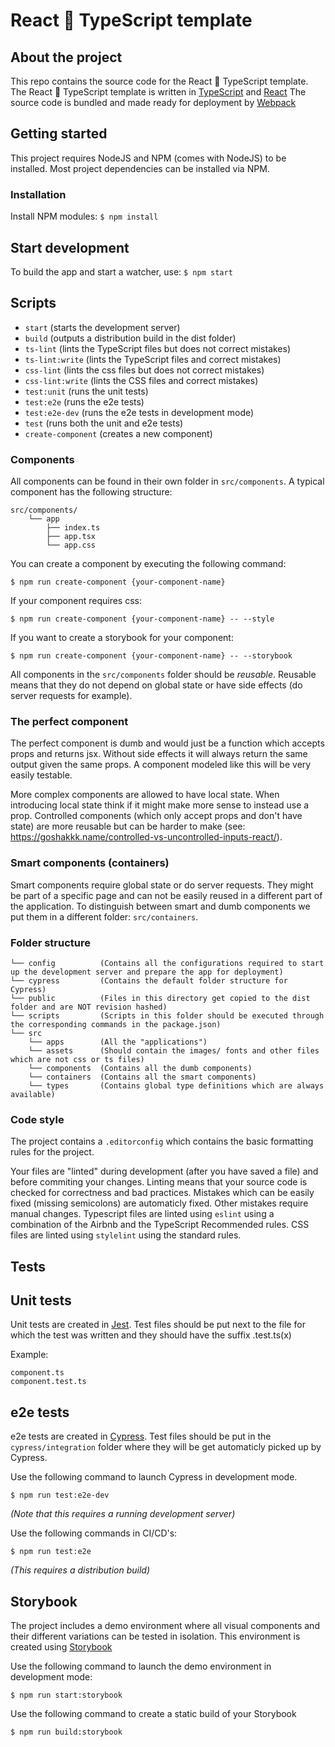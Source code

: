 # React 💖 TypeScript template

## About the project

This repo contains the source code for the React 💖 TypeScript template.
The React 💖 TypeScript template is written in [TypeScript](https://typescriptlang.org) and [React](https://reactjs.org)
The source code is bundled and made ready for deployment by [Webpack](http://webpack.js.org)

## Getting started

This project requires NodeJS and NPM (comes with NodeJS) to be installed.
Most project dependencies can be installed via NPM.

### Installation

Install NPM modules:
`$ npm install`

## Start development

To build the app and start a watcher, use:
`$ npm start`

## Scripts

- `start` (starts the development server)
- `build` (outputs a distribution build in the dist folder)
- `ts-lint` (lints the TypeScript files but does not correct mistakes)
- `ts-lint:write` (lints the TypeScript files and correct mistakes)
- `css-lint` (lints the css files but does not correct mistakes)
- `css-lint:write` (lints the CSS files and correct mistakes)
- `test:unit` (runs the unit tests)
- `test:e2e` (runs the e2e tests)
- `test:e2e-dev` (runs the e2e tests in development mode)
- `test` (runs both the unit and e2e tests)
- `create-component` (creates a new component)

### Components

All components can be found in their own folder in `src/components`.
A typical component has the following structure:

```
src/components/
	└── app
		├── index.ts
		├── app.tsx
		└── app.css
```

You can create a component by executing the following command:

`$ npm run create-component {your-component-name}`

If your component requires css:

`$ npm run create-component {your-component-name} -- --style`

If you want to create a storybook for your component:

`$ npm run create-component {your-component-name} -- --storybook`

All components in the `src/components` folder should be *reusable*. 
Reusable means that they do not depend on global state or have side effects (do server requests for example).

### The perfect component
The perfect component is dumb and would just be a function which accepts props and returns jsx. 
Without side effects it will always return the same output given the same props.
A component modeled like this will be very easily testable.

More complex components are allowed to have local state.
When introducing local state think if it might make more sense to instead use a prop.
Controlled components (which only accept props and don't have state) are more reusable but can be harder to make (see: https://goshakkk.name/controlled-vs-uncontrolled-inputs-react/).

### Smart components (containers)

Smart components require global state or do server requests. They might be part of a specific page and can not be easily reused in a different part of the application.
To distinguish between smart and dumb components we put them in a different folder: `src/containers`.

### Folder structure

```
└── config          (Contains all the configurations required to start up the development server and prepare the app for deployment)
└── cypress         (Contains the default folder structure for Cypress)
└── public          (Files in this directory get copied to the dist folder and are NOT revision hashed)
└── scripts         (Scripts in this folder should be executed through the corresponding commands in the package.json)
└── src
    └── apps        (All the "applications")
    └── assets      (Should contain the images/ fonts and other files which are not css or ts files)
    └── components  (Contains all the dumb components)
    └── containers  (Contains all the smart components)
    └── types       (Contains global type definitions which are always available)
```

### Code style

The project contains a `.editorconfig` which contains the basic formatting rules for the project.

Your files are "linted" during development (after you have saved a file) and before commiting your changes.
Linting means that your source code is checked for correctness and bad practices. Mistakes which can be easily fixed (missing semicolons) are automaticly fixed.
Other mistakes require manual changes. Typescript files are linted using `eslint` using a combination of the Airbnb and the TypeScript Recommended rules.
CSS files are linted using `stylelint` using the standard rules.

## Tests

## Unit tests

Unit tests are created in [Jest](https://jestjs.io/). 
Test files should be put next to the file for which the test was written and they should have the suffix .test.ts(x)

Example:
```
component.ts
component.test.ts
```

## e2e tests

e2e tests are created in [Cypress](https://cypress.io).
Test files should be put in the `cypress/integration` folder where they will be get automaticly picked up by Cypress.

Use the following command to launch Cypress in development mode.

`$ npm run test:e2e-dev`

*(Note that this requires a running development server)*

Use the following commands in CI/CD's:

`$ npm run test:e2e`

*(This requires a distribution build)*

## Storybook

The project includes a demo environment where all visual components and their different variations can be tested in isolation.
This environment is created using [Storybook](https://storybook.js.org)

Use the following command to launch the demo environment in development mode:

`$ npm run start:storybook`

Use the following command to create a static build of your Storybook

`$ npm run build:storybook`
